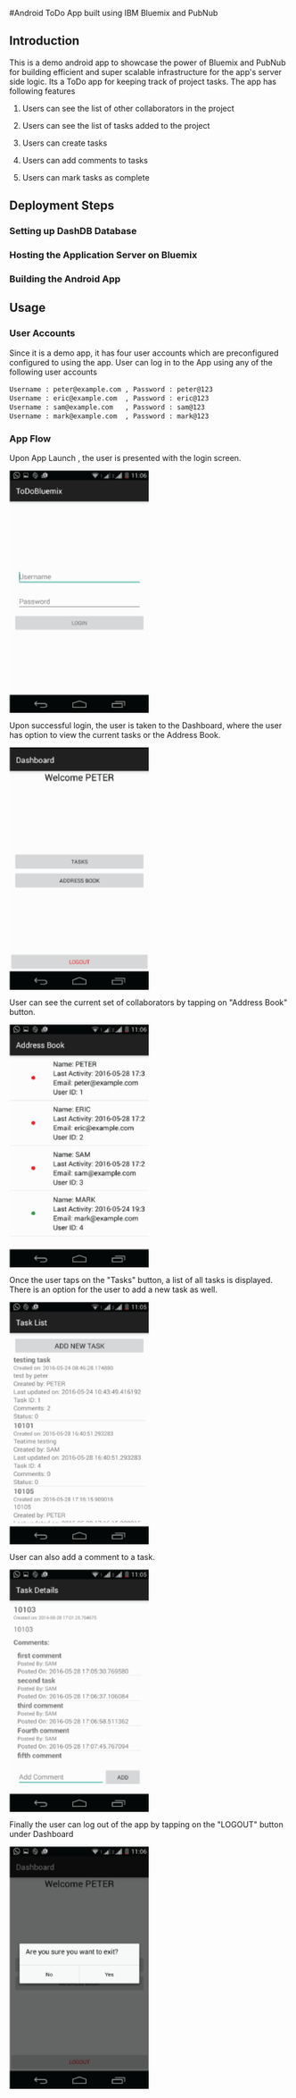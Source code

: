#Android ToDo App built using IBM Bluemix and PubNub

## Introduction
This is a demo android app to showcase the power of Bluemix and PubNub for building efficient and super scalable infrastructure for
the app's server side logic. Its a ToDo app for keeping track of project tasks. The app has following features

  1. Users can see the list of other collaborators in the project
  
  2. Users can see the list of tasks added to the project
  
  3. Users can create tasks
  
  4. Users can add comments to tasks
  
  5. Users can mark tasks as complete
  
  

## Deployment Steps

### Setting up DashDB Database

### Hosting the Application Server on Bluemix

### Building the Android App

## Usage

### User Accounts

Since it is a demo app, it has four user accounts which are preconfigured configured to using the app. User can log in to the App
using any of the following user accounts 

    Username : peter@example.com , Password : peter@123
    Username : eric@example.com  , Password : eric@123
    Username : sam@example.com   , Password : sam@123
    Username : mark@example.com  , Password : mark@123
    
### App Flow

Upon App Launch , the user is presented with the login screen. 

<img src="/screenshots/flow-1.png" align="center" width="250" >


Upon successful login, the user is taken to the Dashboard, where the user has option to view the current tasks or the Address Book.

<img src="/screenshots/flow-2.png" align="center" width="250" >

User can see the current set of collaborators by tapping on "Address Book" button.

<img src="/screenshots/flow-3.png" align="center" width="250" >

Once the user taps on the "Tasks" button, a list of all tasks is displayed. There is an option for the user to add a new task as well.

<img src="/screenshots/flow-4.png" align="center" width="250" >

User can also add a comment to a task.

<img src="/screenshots/flow-5.png" align="center" width="250" >

Finally the user can log out of the app by tapping on the "LOGOUT" button under Dashboard

<img src="/screenshots/flow-6.png" align="center" width="250" >


